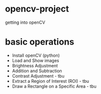 # opencv-project
getting into openCV

# basic operations
- Install openCV (python)
- Load and Show images
- Brightness Adjustment
- Addition and Subtraction
- Contrast Adjustment - tbu
- Extract a Region of Interest (ROI) - tbu
- Draw a Rectangle on a Specific Area - tbu
